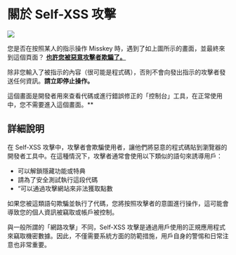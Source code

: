 # 關於 Self-XSS 攻擊

![](/img/docs/for-users/resources/self-xss/console_warn.png)

您是否在按照某人的指示操作 Misskey 時，遇到了如上圖所示的畫面，並最終來到這個頁面？ <u>**也許您被惡意攻擊者欺騙了。**</u>

除非您輸入了被指示的內容（很可能是程式碼），否則不會向發出指示的攻擊者發送任何資訊。**請立即停止操作。**

這個畫面是開發者用來查看代碼或進行錯誤修正的「控制台」工具，在正常使用中，您不需要進入這個畫面。\*\*

## 詳細說明

在 Self-XSS 攻擊中，攻擊者會欺騙使用者，讓他們將惡意的程式碼貼到瀏覽器的開發者工具中。在這種情況下，攻擊者通常會使用以下類似的語句來誘導用戶：

- 可以解鎖隱藏功能或特典
- 請為了安全測試執行這段代碼
- “可以通過攻擊網站來非法獲取點數

如果您被這類語句欺騙並執行了代碼，您將按照攻擊者的意圖進行操作，這可能會導致您的個人資訊被竊取或帳戶被控制。

與一般所謂的「網路攻擊」不同，Self-XSS 攻擊是通過用戶使用的正規應用程式來竊取機密數據。因此，不僅需要系統方面的防範措施，用戶自身的警惕和日常注意也非常重要。
